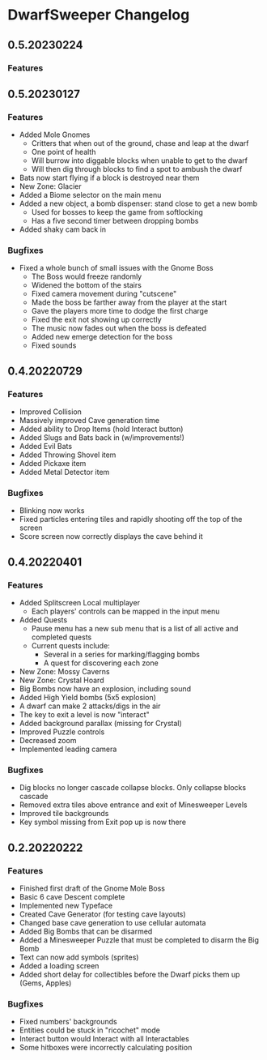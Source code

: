# DwarfSweeper Changelog

## 0.5.20230224

### Features

## 0.5.20230127

### Features

* Added Mole Gnomes
    * Critters that when out of the ground, chase and leap at the dwarf
    * One point of health
    * Will burrow into diggable blocks when unable to get to the dwarf
    * Will then dig through blocks to find a spot to ambush the dwarf
* Bats now start flying if a block is destroyed near them
* New Zone: Glacier
* Added a Biome selector on the main menu
* Added a new object, a bomb dispenser: stand close to get a new bomb
    * Used for bosses to keep the game from softlocking
    * Has a five second timer between dropping bombs
* Added shaky cam back in

### Bugfixes

* Fixed a whole bunch of small issues with the Gnome Boss
    * The Boss would freeze randomly
    * Widened the bottom of the stairs
    * Fixed camera movement during "cutscene"
    * Made the boss be farther away from the player at the start
    * Gave the players more time to dodge the first charge
    * Fixed the exit not showing up correctly
    * The music now fades out when the boss is defeated
    * Added new emerge detection for the boss
    * Fixed sounds

## 0.4.20220729

### Features

* Improved Collision
* Massively improved Cave generation time
* Added ability to Drop Items (hold Interact button)
* Added Slugs and Bats back in (w/improvements!)
* Added Evil Bats
* Added Throwing Shovel item
* Added Pickaxe item
* Added Metal Detector item

### Bugfixes

* Blinking now works
* Fixed particles entering tiles and rapidly shooting off the top of the screen
* Score screen now correctly displays the cave behind it

## 0.4.20220401

### Features

* Added Splitscreen Local multiplayer
    * Each players' controls can be mapped in the input menu
* Added Quests
    * Pause menu has a new sub menu that is a list of all active and completed quests
    * Current quests include:
        * Several in a series for marking/flagging bombs
        * A quest for discovering each zone
* New Zone: Mossy Caverns
* New Zone: Crystal Hoard
* Big Bombs now have an explosion, including sound
* Added High Yield bombs (5x5 explosion)
* A dwarf can make 2 attacks/digs in the air
* The key to exit a level is now "interact"
* Added background parallax (missing for Crystal)
* Improved Puzzle controls
* Decreased zoom
* Implemented leading camera

### Bugfixes

* Dig blocks no longer cascade collapse blocks. Only collapse blocks cascade
* Removed extra tiles above entrance and exit of Minesweeper Levels
* Improved tile backgrounds
* Key symbol missing from Exit pop up is now there

## 0.2.20220222

### Features

* Finished first draft of the Gnome Mole Boss
* Basic 6 cave Descent complete
* Implemented new Typeface
* Created Cave Generator (for testing cave layouts)
* Changed base cave generation to use cellular automata
* Added Big Bombs that can be disarmed
* Added a Minesweeper Puzzle that must be completed to disarm the Big Bomb
* Text can now add symbols (sprites)
* Added a loading screen
* Added short delay for collectibles before the Dwarf picks them up (Gems, Apples)

### Bugfixes

* Fixed numbers' backgrounds
* Entities could be stuck in "ricochet" mode
* Interact button would Interact with all Interactables
* Some hitboxes were incorrectly calculating position

